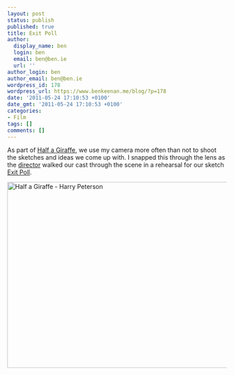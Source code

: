 ```yaml
---
layout: post
status: publish
published: true
title: Exit Poll
author:
  display_name: ben
  login: ben
  email: ben@ben.ie
  url: ''
author_login: ben
author_email: ben@ben.ie
wordpress_id: 178
wordpress_url: https://www.benkeenan.me/blog/?p=178
date: '2011-05-24 17:10:53 +0100'
date_gmt: '2011-05-24 17:10:53 +0100'
categories:
- Film
tags: []
comments: []
---
```

<p>As part of <a href="https://www.halfagiraffe.tv" target="_blank">Half a Giraffe</a>, we use my camera more often than not to shoot the sketches and ideas we come up with. I snapped this through the lens as the <a href="https://www.imdb.com/name/nm2427763/" target="_blank">director</a> walked our cast through the scene in a rehearsal for our sketch <a href="https://halfagiraffe.tv/index.php/new-sketch-exit-poll/" target="_blank">Exit Poll</a>.</p>
<p><img class="aligncenter" src="https://farm6.static.flickr.com/5161/5259742244_20ceca0b4e_z.jpg" alt="Half a Giraffe - Harry Peterson" width="640" height="427" /></p>
